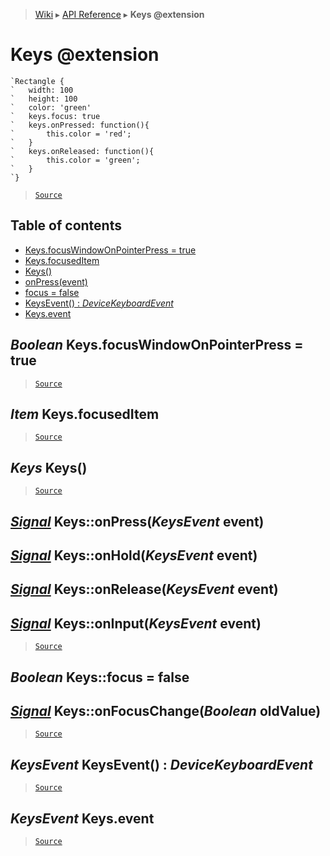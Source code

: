 > [Wiki](Home) ▸ [API Reference](API-Reference) ▸ **Keys @extension**

Keys @extension
===============

```nml
`Rectangle {
`   width: 100
`   height: 100
`   color: 'green'
`   keys.focus: true
`   keys.onPressed: function(){
`       this.color = 'red';
`   }
`   keys.onReleased: function(){
`       this.color = 'green';
`   }
`}
```

> [`Source`](/Neft-io/neft/tree/master/src/renderer/types/basics/item/keys.litcoffee#keys-extension)

## Table of contents
  * [Keys.focusWindowOnPointerPress = true](#boolean-keysfocuswindowonpointerpress--true)
  * [Keys.focusedItem](#item-keysfocuseditem)
  * [Keys()](#keys-keys)
  * [onPress(event)](#signal-keysonpresskeysevent-event)
  * [focus = false](#boolean-keysfocus--false)
  * [KeysEvent() : *DeviceKeyboardEvent*](#keysevent-keysevent--devicekeyboardevent)
  * [Keys.event](#keysevent-keysevent)

*Boolean* Keys.focusWindowOnPointerPress = true
-----------------------------------------------

> [`Source`](/Neft-io/neft/tree/master/src/renderer/types/basics/item/keys.litcoffee#boolean-keysfocuswindowonpointerpress--true)

*Item* Keys.focusedItem
-----------------------

> [`Source`](/Neft-io/neft/tree/master/src/renderer/types/basics/item/keys.litcoffee#item-keysfocuseditem)

*Keys* Keys()
-------------

> [`Source`](/Neft-io/neft/tree/master/src/renderer/types/basics/item/keys.litcoffee#keys-keys)

[*Signal*](/Neft-io/neft/wiki/Signal-API.md#class-signal) Keys::onPress(*KeysEvent* event)
-----------------------------------------
[*Signal*](/Neft-io/neft/wiki/Signal-API.md#class-signal) Keys::onHold(*KeysEvent* event)
----------------------------------------
[*Signal*](/Neft-io/neft/wiki/Signal-API.md#class-signal) Keys::onRelease(*KeysEvent* event)
-------------------------------------------
[*Signal*](/Neft-io/neft/wiki/Signal-API.md#class-signal) Keys::onInput(*KeysEvent* event)
-----------------------------------------

> [`Source`](/Neft-io/neft/tree/master/src/renderer/types/basics/item/keys.litcoffee#signal-keysonpresskeysevent-eventsignal-keysonholdkeysevent-eventsignal-keysonreleasekeysevent-eventsignal-keysoninputkeysevent-event)

*Boolean* Keys::focus = false
-----------------------------
## [*Signal*](/Neft-io/neft/wiki/Signal-API.md#class-signal) Keys::onFocusChange(*Boolean* oldValue)

> [`Source`](/Neft-io/neft/tree/master/src/renderer/types/basics/item/keys.litcoffee#boolean-keysfocus--false-signal-keysonfocuschangeboolean-oldvalue)

*KeysEvent* KeysEvent() : *DeviceKeyboardEvent*
-----------------------------------------------

> [`Source`](/Neft-io/neft/tree/master/src/renderer/types/basics/item/keys.litcoffee#keysevent-keysevent--devicekeyboardevent)

*KeysEvent* Keys.event
----------------------

> [`Source`](/Neft-io/neft/tree/master/src/renderer/types/basics/item/keys.litcoffee#keysevent-keysevent)

